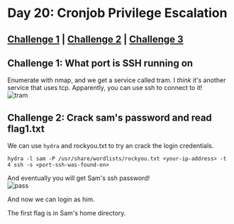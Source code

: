# Day 20: Cronjob Privilege Escalation

## [Challenge 1](#challenge-1-what-port-is-ssh-running-on) | [Challenge 2](#challenge-2-crack-sams-password-and-read-flag1.txt) | [Challenge 3](#challenge-3-finding-mcinventorys-christmas-request)

## Challenge 1: What port is SSH running on

Enumerate with nmap, and we get a service called tram. I *think* it's another service that uses tcp. Apparently, you can use ssh to connect to it!\
![tram](https://i.imgur.com/QsFhVV9.png)

## Challenge 2: Crack sam's password and read flag1.txt

We can use `hydra` and rockyou.txt to try an crack the login credentials.

`hydra -l sam -P /usr/share/wordlists/rockyou.txt <your-ip-address> -t 4 ssh -s <port-ssh-was-found-on>`

And eventually you will get Sam's ssh password!\
![pass](https://i.imgur.com/NRkJkco.png)

And now we can login as him.

The first flag is in Sam's home directory.
